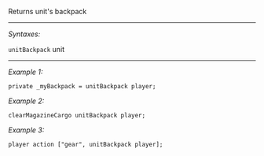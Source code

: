 Returns unit's backpack


---
*Syntaxes:*

`unitBackpack` unit

---
*Example 1:*

```sqf
private _myBackpack = unitBackpack player;
```

*Example 2:*

```sqf
clearMagazineCargo unitBackpack player;
```

*Example 3:*

```sqf
player action ["gear", unitBackpack player];
```